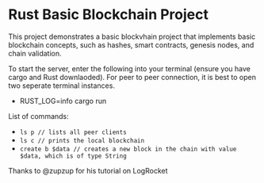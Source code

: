 # Rust Basic Blockchain Project

This project demonstrates a basic blockvhain project that implements basic blockchain concepts, such as hashes, smart contracts, genesis nodes, and chain validation.

To start the server, enter the following into your terminal (ensure you have cargo and Rust downlaoded). For peer to peer connection, it is best to open two seperate terminal instances.

* RUST_LOG=info cargo run

List of commands:

* `ls p // lists all peer clients`
* `ls c // prints the local blockchain`
* `create b $data // creates a new block in the chain with value $data, which is of type String`

Thanks to @zupzup for his tutorial on LogRocket